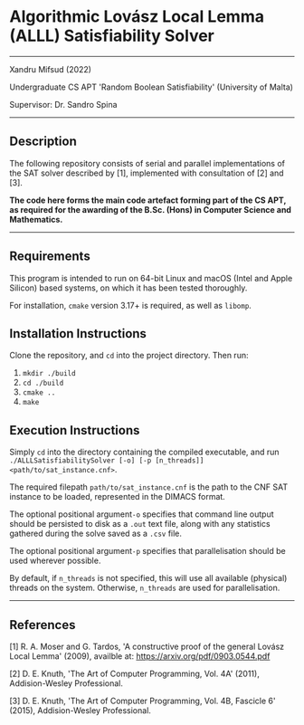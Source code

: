 # Algorithmic Lovász Local Lemma (ALLL) Satisfiability Solver

---

Xandru Mifsud (2022)

Undergraduate CS APT 'Random Boolean Satisfiability' (University of Malta)

Supervisor: Dr. Sandro Spina

---

## Description

The following repository consists of serial and parallel implementations of the SAT solver described by [1], implemented
with consultation of [2] and [3].

__The code here forms the main code artefact forming part of the CS APT, as required for the awarding of the B.Sc.
(Hons) in Computer Science and Mathematics.__

---

## Requirements

This program is intended to run on 64-bit Linux and macOS (Intel and Apple Silicon) based systems, on which it has been tested thoroughly.

For installation, ```cmake``` version 3.17+ is required, as well as ```libomp```.

## Installation Instructions

Clone the repository, and ```cd``` into the project directory. Then run:

1. ```mkdir ./build```
2. ```cd ./build```
3. ```cmake ..```
4. ```make```

## Execution Instructions

Simply ```cd``` into the directory containing the compiled executable, and run 
```./ALLLSatisfiabilitySolver [-o] [-p [n_threads]] <path/to/sat_instance.cnf>```. 

The required filepath ```path/to/sat_instance.cnf``` is the path to the CNF SAT instance to be loaded, represented in the DIMACS format.

The optional positional argument```-o``` specifies that command line output should be persisted to disk as a ```.out```
text file, along with any statistics gathered during the solve saved as a ```.csv``` file.

The optional positional argument```-p``` specifies that parallelisation should be used wherever possible.

By default, if ```n_threads``` is not specified, this will use all available (physical) threads on the system. Otherwise, ```n_threads``` are used for parallelisation.

---

## References

[1] R. A. Moser and G. Tardos, 'A constructive proof of the general Lovász Local Lemma' (2009), availble at: https://arxiv.org/pdf/0903.0544.pdf

[2] D. E. Knuth, 'The Art of Computer Programming, Vol. 4A' (2011), Addision-Wesley Professional.

[3] D. E. Knuth, 'The Art of Computer Programming, Vol. 4B, Fascicle 6' (2015), Addision-Wesley Professional.
